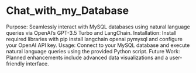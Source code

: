 # Chat_with_my_Database
Purpose: Seamlessly interact with MySQL databases using natural language queries via OpenAI’s GPT-3.5 Turbo and LangChain.
Installation: Install required libraries with pip install langchain openai pymysql and configure your OpenAI API key.
Usage: Connect to your MySQL database and execute natural language queries using the provided Python script.
Future Work: Planned enhancements include advanced data visualizations and a user-friendly interface.
